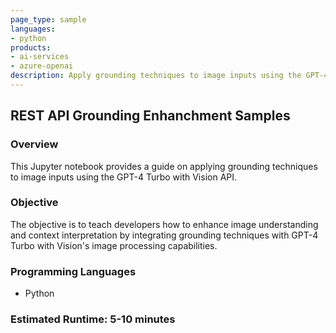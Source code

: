 ```YAML
---
page_type: sample
languages:
- python
products:
- ai-services
- azure-openai
description: Apply grounding techniques to image inputs using the GPT-4 Turbo with Vision API.
---
```

## REST API Grounding Enhanchment Samples

### Overview

This Jupyter notebook provides a guide on applying grounding techniques to image inputs using the GPT-4 Turbo with Vision API.

### Objective

The objective is to teach developers how to enhance image understanding and context interpretation by integrating grounding techniques with GPT-4 Turbo with Vision's image processing capabilities.

### Programming Languages
 - Python

### Estimated Runtime: 5-10 minutes